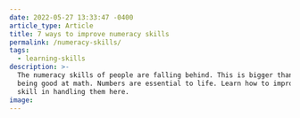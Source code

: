 ```yaml
---
date: 2022-05-27 13:33:47 -0400
article_type: Article
title: 7 ways to improve numeracy skills
permalink: /numeracy-skills/
tags:
  - learning-skills
description: >-
  The numeracy skills of people are falling behind. This is bigger than just
  being good at math. Numbers are essential to life. Learn how to improve your
  skill in handling them here. 
image:
---
```

